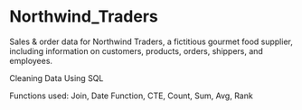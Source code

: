 # Northwind_Traders

Sales & order data for Northwind Traders, a fictitious gourmet food supplier, including information on customers, products, orders, shippers, and employees.

Cleaning Data Using SQL

Functions used: Join, Date Function, CTE, Count, Sum, Avg, Rank 

